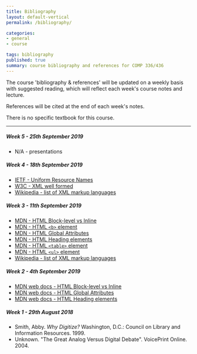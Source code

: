 ```yaml
---
title: Bibliography
layout: default-vertical
permalink: /bibliography/

categories:
- general
- course

tags: bibliography
published: true
summary: course bibliography and references for COMP 336/436
---
```


The course 'bibliography & references' will be updated on a weekly basis with suggested reading, which will reflect each week's course notes and lecture.

References will be cited at the end of each week's notes.

There is no specific textbook for this course.

***

<!--
##### Week 15 - 5th December 2018
  * N/A

##### Week 14 - 28th November 2018

  * [Content Standard for Digital Geospatial Metadata](https://www.fgdc.gov/metadata/csdgm/)
  * Dempsey, L and R Heery. *Metadata: A current view of practice and issues.* Journal of Documentation, 54(2). PP.145–172. 1998.
  * [Dublin Core](http://dublincore.org/)
  * [Europeana Semantic Elements](https://pro.europeana.eu/page/ese-documentation)
  * Garoufallou, E., Greenberg, J., *Metadata and Semantics Research: 7th International Conference*. MSTR. 2013.
  * Kartus, E. *Types of metadata.* University of Melbourne. 2006. http://www.infodiv.unimelb.edu.au/metadata/add_info.html
  * [Learning Objects Metadata](https://en.wikipedia.org/wiki/Learning_object_metadata)
  * [Open Archival Information Systems](https://www.oclc.org/research/publications/library/2000/lavoie-oais.html)
  * [PREMIS](https://www.loc.gov/standards/premis/)
  * [Simple Knowledge Organization System](https://www.w3.org/2004/02/skos/)
  * [Steve Museum Project](http://storytelling.concordia.ca/resources/steve-museum)

##### Week 13 - 21st November 2018
  * N/A

##### Week 12 - 14th November 2018
  * [TEI](http://www.tei-c.org/index.xml)
  * [TEI P5 Guidelines](http://www.tei-c.org/release/doc/tei-p5-doc/en/html/ST.html)
    * [representation of primary sources](http://www.tei-c.org/release/doc/tei-p5-doc/en/html/PH.html)
    * [facsimile](http://www.tei-c.org/release/doc/tei-p5-doc/en/html/ref-facsimile.html)
    * [surface](http://www.tei-c.org/release/doc/tei-p5-doc/en/html/ref-surface.html)
    * [zone](http://www.tei-c.org/release/doc/tei-p5-doc/en/html/ref-zone.html)

##### Week 11 - 7th November 2018
  * [MDN - XPath functions](https://developer.mozilla.org/en-US/docs/Web/XPath/Functions)
  * [XPath Version 1.0](https://www.w3.org/TR/xpath/#corelib)
  * [XPath Version 2](www.w3.org/TR/xpath20/)

##### Week 10 - 31st October 2018
  * [MDN - XPath functions](https://developer.mozilla.org/en-US/docs/Web/XPath/Functions)

##### Week 9 - 24th October 2018
  * [XPath Version 1.0](https://www.w3.org/TR/xpath/#corelib)
  * [XPath Version 2](www.w3.org/TR/xpath20/)

##### Week 8 - 17th October 2018
  * [XML.com - What is XSL-FO](https://www.xml.com/articles/2017/01/01/what-is-xsl-fo/)
  * [XMLNS - FOAF spec](http://xmlns.com/foaf/spec/)
  * [XPath Version 1.0](https://www.w3.org/TR/xpath/#corelib)
  * [W3Schools - XPath](https://www.w3schools.com/xml/xml_xpath.asp)

##### Week 7 - 10th October 2018
  * [W3C - GRDDL](https://www.w3.org/TR/grddl/)
  * [W3C - OWL](https://www.w3.org/OWL/)
  * [W3C - RDF](https://www.w3.org/RDF/)
  * [W3C - SPARQL](https://www.w3.org/TR/rdf-sparql-query/)
  * [Xalan Project](https://xalan.apache.org/)

##### Week 6 - 3rd October 2018
  * [Oxygen XSLT Processors](https://www.oxygenxml.com/doc/versions/19.0/ug-editor/topics/supported-XSLT-processors.html)
  * [W3C - XML well formed](http://www.w3.org/TR/xml/#sec-well-formed)
  * [W3C - XSLT 1.0](https://www.w3.org/TR/xslt)
-->

##### Week 5 - 25th September 2019
  * N/A - presentations

##### Week 4 - 18th September 2019
  * [IETF - Uniform Resource Names](https://tools.ietf.org/html/rfc8141)
  * [W3C - XML well formed](http://www.w3.org/TR/xml/#sec-well-formed)
  * [Wikipedia - list of XML markup languages](https://en.wikipedia.org/wiki/List_of_XML_markup_languages)

##### Week 3 - 11th September 2019
  * [MDN - HTML Block-level vs Inline](https://developer.mozilla.org/en-US/docs/Web/HTML/Block-level_elements#Block-level_vs._inline)
  * [MDN - HTML `<b>` element](https://developer.mozilla.org/en-US/docs/Web/HTML/Element/b)
  * [MDN - HTML Global Attributes](https://developer.mozilla.org/en-US/docs/Web/HTML/Global_attributes)
  * [MDN - HTML Heading elements](https://developer.mozilla.org/en-US/docs/Web/HTML/Element/Heading_Elements)
  * [MDN - HTML `<table>` element](https://developer.mozilla.org/en-US/docs/Web/HTML/Element/table)
  * [MDN - HTML `<ul>` element](https://developer.mozilla.org/en-US/docs/Web/HTML/Element/ul)
  * [Wikipedia - list of XML markup languages](https://en.wikipedia.org/wiki/List_of_XML_markup_languages)

##### Week 2 - 4th September 2019
  * [MDN web docs - HTML Block-level vs Inline](https://developer.mozilla.org/en-US/docs/Web/HTML/Block-level_elements#Block-level_vs._inline)
  * [MDN web docs - HTML Global Attributes](https://developer.mozilla.org/en-US/docs/Web/HTML/Global_attributes)
  * [MDN web docs - HTML Heading elements](https://developer.mozilla.org/en-US/docs/Web/HTML/Element/Heading_Elements)

##### Week 1 - 29th August 2018
  * Smith, Abby. *Why Digitize?* Washington, D.C.: Council on Library and Information Resources. 1999.
  * Unknown. "The Great Analog Versus Digital Debate". VoicePrint Online. 2004.